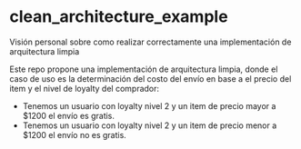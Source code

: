 # clean_architecture_example

Visión personal sobre como realizar correctamente una implementación de arquitectura limpia

Este repo propone una implementación de arquitectura limpia, donde el caso de uso es la determinación del costo del envío en base a el precio del item y el nivel de loyalty del comprador:

- Tenemos un usuario con loyalty nivel 2 y un item de precio mayor a $1200 el envío es gratis.
- Tenemos un usuario con loyalty nivel 2 y un item de precio menor a $1200 el envío no es gratis.
